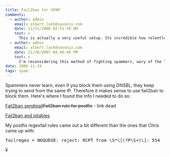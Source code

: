 ```yaml
---
title: Fail2ban for SPAM
comments:
  - author: admin
    email: albert.lash@savonix.com
    date: 11/21/2006 02:51:39 AM
    text: >
      This is actually a very useful setup. Its incredible how relentless spammers are, they just keep trying to send spam even if they get denied. Its nice to just drop their efforts instead of continuously informing them that their mail will not be sent. Saves the dnsbls a little bandwidth too!
  - author: admin
    email: albert.lash@savonix.com
    date: 11/20/2007 04:46:46 PM
    text: >
      I'm reconsidering this method of fighting spammers, wary of the load that log monitoring and scanning requires.
date: 2006-11-19
tags: spam
---
```

Spammers never learn, even if you block them using DNSBL, they keep trying to send from the same IP. Therefore it makes sense to use fail2ban to block them. Here's where I found the info I needed to do so:

<a href="http://www.the-art-of-web.com/system/fail2ban-sendmail/">Fail2ban sendmail</a><del rel="http://blog.toonarmy.mine.nu/2006/07/20/fail2ban-rule-for-postfix/">Fail2ban rule for postfix</del> - link dead

<a href="http://www.the-art-of-web.com/system/fail2ban/">Fail2ban and iptables</a>

My postfix regexfail rules came out a bit different than the ones that Chris came up with:

<pre>
failregex = NOQUEUE: reject: RCPT from \S*\[(?P<host>\S+)\]: 554</pre>

¥

